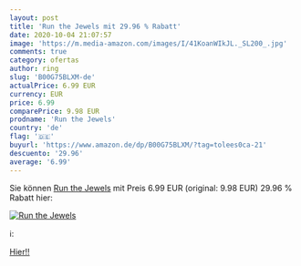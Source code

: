 ```yaml
---
layout: post
title: 'Run the Jewels mit 29.96 % Rabatt'
date: 2020-10-04 21:07:57
image: 'https://m.media-amazon.com/images/I/41KoanWIkJL._SL200_.jpg'
comments: true
category: ofertas
author: ring
slug: 'B00G75BLXM-de'
actualPrice: 6.99 EUR
currency: EUR
price: 6.99
comparePrice: 9.98 EUR
prodname: 'Run the Jewels'
country: 'de'
flag: '🇩🇪'
buyurl: 'https://www.amazon.de/dp/B00G75BLXM/?tag=tolees0ca-21'
descuento: '29.96'
average: '6.99'
---
```


Sie können [Run the Jewels](https://www.amazon.de/dp/B00G75BLXM/?tag=tolees0ca-21) mit Preis 6.99 EUR (original: 9.98 EUR) 29.96 % Rabatt hier:

[![Run the Jewels](https://m.media-amazon.com/images/I/41KoanWIkJL._SL200_.jpg)](https://www.amazon.de/dp/B00G75BLXM/?tag=tolees0ca-21)

ℹ️:


[Hier!!](https://www.amazon.de/dp/B00G75BLXM/?tag=tolees0ca-21)

